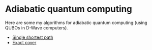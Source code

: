 # Adiabatic quantum computing

Here are some my algorithms for adiabatic quantum computing (using QUBOs in D-Wave computers).

- [Single shortest path](shortest_path/single_shortest_path.ipynb)
- [Exact cover](exact_cover/Exact_cover.ipynb)

